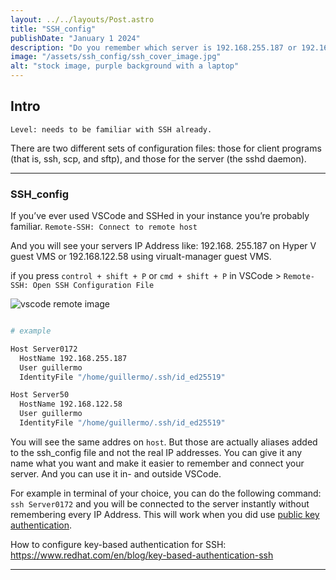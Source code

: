 ```yaml
---
layout: ../../layouts/Post.astro
title: "SSH_config"
publishDate: "January 1 2024"
description: "Do you remember which server is 192.168.255.187 or 192.168.122.58?"
image: "/assets/ssh_config/ssh_cover_image.jpg"
alt: "stock image, purple background with a laptop"
---
```


## Intro

`Level: needs to be familiar with SSH already.`

There are two different sets of configuration files: those for client programs (that is, ssh, scp, and sftp), and those for the server (the sshd daemon).

---

### SSH_config

If you’ve ever used VSCode and SSHed in your instance you’re probably familiar.
`Remote-SSH: Connect to remote host`

And you will see your servers IP Address like: 192.168. 255.187 on Hyper V guest VMS or
192.168.122.58 using virualt-manager guest VMS.

if you press `control + shift + P` or `cmd + shift + P` in VSCode > `Remote-SSH: Open SSH Configuration File`

![vscode remote image](/assets/ssh_config/vscode_remote_ssh_connect.png)

```bash

# example 

Host Server0172
  HostName 192.168.255.187
  User guillermo
  IdentityFile "/home/guillermo/.ssh/id_ed25519"

Host Server50
  HostName 192.168.122.58
  User guillermo
  IdentityFile "/home/guillermo/.ssh/id_ed25519"

```

You will see the same addres on `host`.
But those are actually aliases added to the ssh_config file and not the real IP addresses.
You can give it any name what you want and make it easier to remember and connect your server.
And you can use it in- and outside VSCode.

For example in terminal of your choice, you can do the following command:
`ssh Server0172` and you will be connected to the server instantly without remembering every IP Address. This will work when you did use [public key authentication](https://www.redhat.com/en/blog/key-based-authentication-ssh).

How to configure key-based authentication for SSH: https://www.redhat.com/en/blog/key-based-authentication-ssh

---